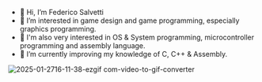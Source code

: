 - 👋 Hi, I’m Federico Salvetti
- 👀 I’m interested in game design and game programming, especially graphics programming.
- 👀 I'm also very interested in OS & System programming, microcontroller programming and assembly language.
- 🌱 I’m currently improving my knowledge of C, C++ & Assembly.

![2025-01-2716-11-38-ezgif com-video-to-gif-converter](https://github.com/user-attachments/assets/4a394ac5-2228-40f0-8e64-abedf26b1881)
